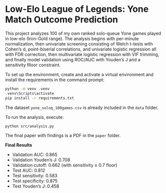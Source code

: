 # Low-Elo League of Legends: Yone Match Outcome Prediction

This project analyzes 100 of my own ranked solo-queue Yone games played in low-elo (Iron-Gold range). 
The analysis begins with per-minute normalization, then univariate screening consisting of Welch t-tests with Cohen’s d, point-biserial correlations, and univariate logistic regression all with FDR correction, then multivariate logistic regression with VIF trimming, and finally model validation using ROC/AUC with Youden’s J and a sensitivity flloor constraint.

To set up the environment, create and activate a virtual environment and install the requirements in the command prompt:
```bash
python -m venv .venv
.venv\Scripts\activate
pip install -r requirements.txt
```
The dataset `yone_soloq_100games.csv` is already included in the `data` folder. 

To run the analysis, execute: 
```bash
python src/analysis.py 
```
The final paper with findings is a PDF in the `paper` folder.

**Final Results**
- Validation AUC: 0.865
- Validation Youden’s J: 0.708
- Validation cutoff: 0.662 (with sensitivity ≥ 0.7 floor)
- Test AUC: 0.812
- Test sensitivity: 0.583
- Test specificity: 0.875
- Test Youden’s J: 0.458
